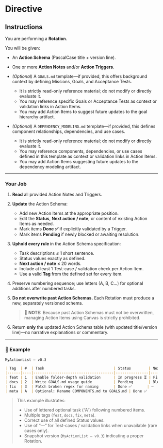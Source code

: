 # Directive

## Instructions

You are performing a **Rotation**.

You will be given:

* An **Action Schema** (PascalCase title + version line).
* One or more **Action Notes** and/or **Action Triggers**.
* *(Optional)* A `GOALS.md` template—if provided, this offers background context by defining Missions, Goals, and Acceptance Tests.

  * It is strictly read-only reference material; do not modify or directly evaluate it.
  * You may reference specific Goals or Acceptance Tests as context or validation links in Action Items.
  * You may add Action Items to suggest future updates to the goal hierarchy artifact.
* *(Optional)* A `DEPENDENCY_MODELING.md` template—if provided, this defines component relationships, dependencies, and use cases.

  * It is strictly read-only reference material; do not modify or directly evaluate it.
  * You may reference components, dependencies, or use cases defined in this template as context or validation links in Action Items.
  * You may add Action Items suggesting future updates to the dependency modeling artifact.

---

### Your Job

1. **Read** all provided Action Notes and Triggers.

2. **Update** the Action Schema:

   * Add new Action Items at the appropriate position.
   * Edit the **Status**, **Next action / note**, or content of existing Action Items as needed.
   * Mark items **Done ✅** if explicitly validated by a Trigger.
   * Mark items **Pending** if newly blocked or awaiting resolution.

3. **Uphold every rule** in the Action Schema specification:

   * Task descriptions ≤ 1 short sentence.
   * Status values exactly as defined.
   * **Next action / note** ≤ 20 words.
   * Include at least 1 Test-case / validation check per Action Item.
   * Use a valid **Tag** from the defined set for every item.

4. Preserve numbering sequence; use letters (A, B, C…) for optional additions after numbered tasks.

5. **Do not overwrite past Action Schemas.** Each Rotation must produce a new, separately versioned schema.

   > :memo: **NOTE:** Because past Action Schemas must not be overwritten, managing Action Items using Canvas is strictly prohibited.

6. Return **only** the updated Action Schema table (with updated title/version line)—no narrative explanations or commentary.

---

### 🧾 Example

```markdown
MyActionList — v0.3

| Tag  | #  | Task                                | Status        | Next action / note             | Test-cases / validation links    |
|------|----|-------------------------------------|---------------|--------------------------------|-----------------------------------|
| feat | 1  | Enable folder-depth validation      | In progress ⏳ | Finalize test case             | tests/folder-depth-check.py      |
| docs | 2  | Write GOALS.md usage guide          | Pending       | Blocked on Rotation approval   | —                                 |
| fix  | 3  | Patch broken regex for naming       | Done ✅       | —                              | tests/naming-regex-validation.py |
| meta | A  | Optional: Rename COMPONENTS.md to GOALS.md | Done ✅       | Completed by Rotation v0.2     | commit-link-123abc               |
```

> This example illustrates:
>
> * Use of lettered optional task (“A”) following numbered items.
> * Multiple tags (`feat`, `docs`, `fix`, `meta`).
> * Correct use of all defined Status values.
> * Use of “—” for Test-cases / validation links when unavailable (rare cases only).
> * Snapshot version (`MyActionList — v0.3`) indicating a proper Rotation.
